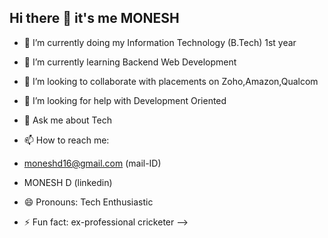 ## Hi there 👋  it's me MONESH

- 🔭 I’m currently doing my Information Technology (B.Tech) 1st year
- 🌱 I’m currently learning Backend Web Development
- 👯 I’m looking to collaborate with placements on Zoho,Amazon,Qualcom
- 🤔 I’m looking for help with Development Oriented
- 💬 Ask me about Tech
- 📫 How to reach me:
-  moneshd16@gmail.com (mail-ID)
 - MONESH D (linkedin)

- 😄 Pronouns: Tech Enthusiastic
- ⚡ Fun fact: ex-professional cricketer
-->
